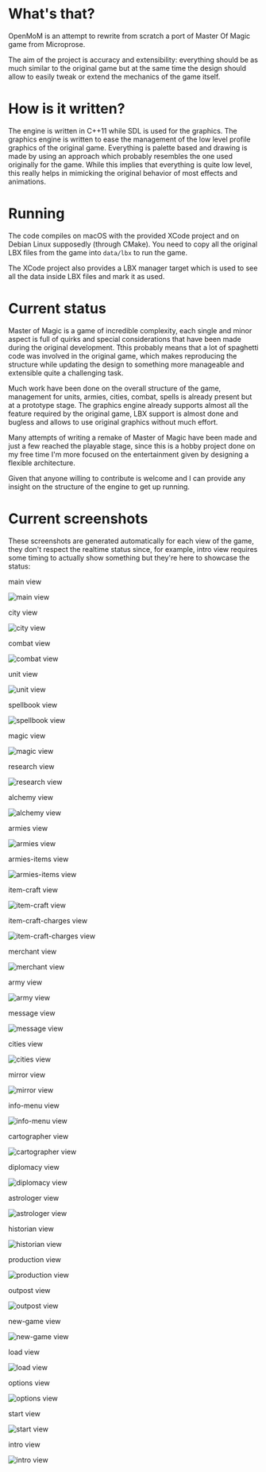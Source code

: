 # What's that?
OpenMoM is an attempt to rewrite from scratch a port of Master Of Magic game from Microprose.

The aim of the project is accuracy and extensibility: everything should be as much similar to the original game but at the same time the design should allow to easily tweak or extend the mechanics of the game itself.

# How is it written?

The engine is written in C++11 while SDL is used for the graphics. The graphics engine is written to ease the management of the low level profile graphics of the original game. Everything is palette based and drawing is made by using an approach which probably resembles the one used originally for the game. While this implies that everything is quite low level, this really helps in mimicking the original behavior of most effects and animations.

# Running

The code compiles on macOS with the provided XCode project and on Debian Linux supposedly (through CMake). You need to copy all the original LBX files from the game into `data/lbx` to run the game.

The XCode project also provides a LBX manager target which is used to see all the data inside LBX files and mark it as used.

# Current status

Master of Magic is a game of incredible complexity, each single and minor aspect is full of quirks and special considerations that have been made during the original development. Tthis probably means that a lot of spaghetti code was involved in the original game, which makes reproducing the structure while updating the design to something more manageable and extensible quite a challenging task.

Much work have been done on the overall structure of the game, management for units, armies, cities, combat, spells is already present but at a prototype stage. The graphics engine already supports almost all the feature required by the original game, LBX support is almost done and bugless and allows to use original graphics without much effort.

Many attempts of writing a remake of Master of Magic have been made and just a few reached the playable stage, since this is a hobby project done on my free time I'm more focused on the entertainment given by designing a flexible architecture.

Given that anyone willing to contribute is welcome and I can provide any insight on the structure of the engine to get up running.

# Current screenshots

These screenshots are generated automatically for each view of the game, they don't respect the realtime status since, for example, intro view requires some timing to actually show something but they're here to showcase the status:

main view

![main view](docs/screenshots/screenshot-main.png)

city view

![city view](docs/screenshots/screenshot-city.png)

combat view

![combat view](docs/screenshots/screenshot-combat.png)

unit view

![unit view](docs/screenshots/screenshot-unit.png)

spellbook view

![spellbook view](docs/screenshots/screenshot-spellbook.png)

magic view

![magic view](docs/screenshots/screenshot-magic.png)

research view

![research view](docs/screenshots/screenshot-research.png)

alchemy view

![alchemy view](docs/screenshots/screenshot-alchemy.png)

armies view

![armies view](docs/screenshots/screenshot-armies.png)

armies-items view

![armies-items view](docs/screenshots/screenshot-armies-items.png)

item-craft view

![item-craft view](docs/screenshots/screenshot-item-craft.png)

item-craft-charges view

![item-craft-charges view](docs/screenshots/screenshot-item-craft-charges.png)

merchant view

![merchant view](docs/screenshots/screenshot-merchant.png)

army view

![army view](docs/screenshots/screenshot-army.png)

message view

![message view](docs/screenshots/screenshot-message.png)

cities view

![cities view](docs/screenshots/screenshot-cities.png)

mirror view

![mirror view](docs/screenshots/screenshot-mirror.png)

info-menu view

![info-menu view](docs/screenshots/screenshot-info-menu.png)

cartographer view

![cartographer view](docs/screenshots/screenshot-cartographer.png)

diplomacy view

![diplomacy view](docs/screenshots/screenshot-diplomacy.png)

astrologer view

![astrologer view](docs/screenshots/screenshot-astrologer.png)

historian view

![historian view](docs/screenshots/screenshot-historian.png)

production view

![production view](docs/screenshots/screenshot-production.png)

outpost view

![outpost view](docs/screenshots/screenshot-outpost.png)

new-game view

![new-game view](docs/screenshots/screenshot-new-game.png)

load view

![load view](docs/screenshots/screenshot-load.png)

options view

![options view](docs/screenshots/screenshot-options.png)

start view

![start view](docs/screenshots/screenshot-start.png)

intro view

![intro view](docs/screenshots/screenshot-intro.png)

    

